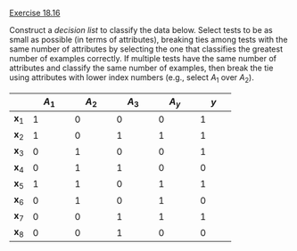 [Exercise 18.16](ex_16/)

Construct a *decision list* to classify the data below.
Select tests to be as small as possible (in terms of attributes),
breaking ties among tests with the same number of attributes by
selecting the one that classifies the greatest number of examples
correctly. If multiple tests have the same number of attributes and
classify the same number of examples, then break the tie using
attributes with lower index numbers (e.g., select $A_1$ over $A_2$).


|     | $\quad A_1\quad$ | $\quad A_2\quad$  | $\quad A_3\quad$ | $\quad A_y\quad$ | $\quad y\quad$ |
| --- | --- | --- | --- | --- | --- |
| $\textbf{x}_1$  | 1 | 0  | 0  | 0 | 1 |
| $\textbf{x}_2$  | 1 | 0  | 1  | 1 | 1 |
| $\textbf{x}_3$  | 0 | 1  | 0  | 0 | 1 |
| $\textbf{x}_4$  | 0 | 1  | 1  | 0 | 0 |
| $\textbf{x}_5$  | 1 | 1  | 0  | 1 | 1 |
| $\textbf{x}_6$  | 0 | 1  | 0  | 1 | 0 |
| $\textbf{x}_7$  | 0 | 0  | 1  | 1 | 1 |
| $\textbf{x}_8$  | 0 | 0  | 1  | 0 | 0 |
